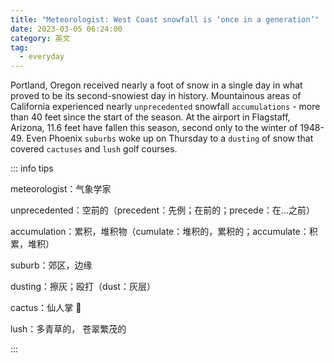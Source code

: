```yaml
---
title: "Meteorologist: West Coast snowfall is ‘once in a generation’"
date: 2023-03-05 06:24:00
category: 英文
tag:
  - everyday
---
```


Portland, Oregon received nearly a foot of snow in a single day in what proved to be its second-snowiest day in history. Mountainous areas of California experienced nearly `unprecedented` snowfall `accumulations` - more than 40 feet since the start of the season. At the airport in Flagstaff, Arizona, 11.6 feet have fallen this season, second only to the winter of 1948-49. Even Phoenix `suburbs` woke up on Thursday to a `dusting` of snow that covered `cactuses` and `lush` golf courses.

::: info tips

meteorologist：气象学家

unprecedented：空前的（precedent：先例；在前的；precede：在...之前）

accumulation：累积，堆积物（cumulate：堆积的，累积的；accumulate：积累，堆积）

suburb：郊区，边缘

dusting：擦灰；殴打（dust：灰层）

cactus：仙人掌 🌵

lush：多青草的， 苍翠繁茂的

:::
